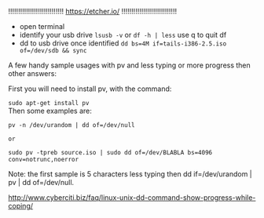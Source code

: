 


!!!!!!!!!!!!!!!!!!!!!!!!!!!!
https://etcher.io/
!!!!!!!!!!!!!!!!!!!!!!!!!!!!





- open terminal
- identify your usb drive
```lsusb -v``` or
```df -h | less``` use q to quit df
- dd to usb drive once identified
```dd bs=4M if=tails-i386-2.5.iso of=/dev/sdb && sync```

A few handy sample usages with pv and less typing or more progress then other answers:

First you will need to install pv, with the command:

```sudo apt-get install pv```  </br>
Then some examples are:
```
pv -n /dev/urandom | dd of=/dev/null

or

sudo pv -tpreb source.iso | sudo dd of=/dev/BLABLA bs=4096 conv=notrunc,noerror
```
Note: the first sample is 5 characters less typing then dd if=/dev/urandom | pv | dd of=/dev/null.

http://www.cyberciti.biz/faq/linux-unix-dd-command-show-progress-while-coping/
